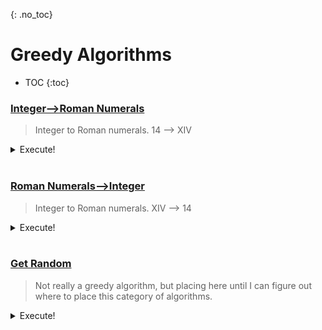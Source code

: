 {: .no_toc}
# Greedy Algorithms

- TOC
{:toc}

### [Integer-->Roman Numerals](https://leetcode.com/problems/integer-to-roman/)

> Integer to Roman numerals. 14 --> XIV

<details><summary markdown="span">Execute!</summary>

```python
class Solution:
    def intToRoman(self, num: int) -> str:
        d ={'I': 1, 'V': 5, 'X': 10, 'L': 50, 'C': 100, 'D': 500, 'M': 1000 }
        d['IV'] = d['V']- d['I'] #4 
        d['IX'] = d['X']- d['I'] #9
        d['XL'] = d['L']- d['X'] #40
        d['XC'] = d['C']- d['X'] #90  
        d['CD'] = d['D']- d['C'] #400
        d['CM'] = d['M']- d['C'] #900    
        
        h = {v: k for k, v in d.items()}
        h = dict(sorted(h.items(), key=lambda item: item[0], reverse=True))
        
        #Flip above to:
        # {1000: 'M', 900: 'CM', 500: 'D', 400: 'CD', 100: 'C', 90: 'XC', 50: 'L', 40: 'XL', 10: 'X', 9: 'IX', 5: 'V', 4: 'IV', 1: 'I'}
        
        res = ""        
        for k,v in h.items():
            res += (num//k) * v
            num %= k
        
        return res
```

</details>
<BR>

### [Roman Numerals-->Integer](https://leetcode.com/problems/roman-to-integer/)

> Integer to Roman numerals. XIV --> 14

<details><summary markdown="span">Execute!</summary>

```python
class Solution:
    def romanToInt(self, word: str) -> int:
        
        d ={'I': 1, 'V': 5, 'X': 10, 'L': 50, 'C': 100, 'D': 500, 'M': 1000 }
        d['IV'] = d['V']- d['I'] #4 
        d['IX'] = d['X']- d['I'] #9
        d['XL'] = d['L']- d['X'] #40
        d['XC'] = d['C']- d['X'] #90  
        d['CD'] = d['D']- d['C'] #400
        d['CM'] = d['M']- d['C'] #900          
        
        total = 0
        for i in range(len(word)):
            if i != len(word)-1 and str(word[i]+word[i+1]) in d:
                total += d[str(word[i]+word[i+1])]
                i+=2
            else:
                total += d[str(word[i])]
                i+=1
        
        return total
```

</details>
<BR>

### [Get Random](https://leetcode.com/problems/insert-delete-getrandom-o1/)

> Not really a greedy algorithm, but placing here until I can figure out where to place this
> category of algorithms.

<details><summary markdown="span">Execute!</summary>

```python
class RandomizedSet:
    def __init__(self):
        self.h = collections.defaultdict(int)
        self.arr= []
        
    def insert(self, val: int) -> bool:
        if val not in self.h:
            self.arr.append(val)
            self.h[val] = len(self.arr)-1
            return True
        else:
            return False

    def remove(self, val: int) -> bool:
        if val in self.h:            
            # Get ready to delete element from Array and hash
            idx =  self.h[val]
            idxLast = len(self.arr)-1
            del self.h[val]
            
            if idx==idxLast:
                self.arr.pop()
                return True
            
            # Put item to delete at end of array.
            self.arr[idx], self.arr[idxLast] = self.arr[idxLast], self.arr[idx]
            self.arr.pop()
            self.h[self.arr[idx]] = idx
            return True
        else:
            return False

    def getRandom(self) -> int:
        if len(self.arr):
            r = int(random.random() * len(self.arr))
            return self.arr[r]

# Your RandomizedSet object will be instantiated and called as such:
# obj = RandomizedSet()
# param_1 = obj.insert(val)
# param_2 = obj.remove(val)
# param_3 = obj.getRandom()
```

</details>
<BR>
